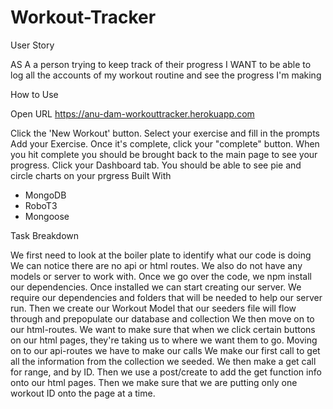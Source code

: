 # Workout-Tracker

User Story

AS A a person trying to keep track of their progress I WANT to be able to log all the accounts of my workout routine and see the progress I'm making

How to Use

Open URL <https://anu-dam-workouttracker.herokuapp.com>

Click the 'New Workout' button.
Select your exercise and fill in the prompts
Add your Exercise. Once it's complete, click your "complete" button.
When you hit complete you should be brought back to the main page to see your progress.
Click your Dashboard tab.
You should be able to see pie and circle charts on your prgress
Built With

* MongoDB
* RoboT3
* Mongoose

Task Breakdown

We first need to look at the boiler plate to identify what our code is doing
We can notice there are no api or html routes. We also do not have any models or server to work with.
Once we go over the code, we npm install our dependencies.
Once installed we can start creating our server.
We require our dependencies and folders that will be needed to help our server run.
Then we create our Workout Model that our seeders file will flow through and prepopulate our database and collection
We then move on to our html-routes. We want to make sure that when we click certain buttons on our html pages, they're taking us to where we want them to go.
Moving on to our api-routes we have to make our calls
We make our first call to get all the information from the collection we seeded.
We then make a get call for range, and by ID.
Then we use a post/create to add the get function info onto our html pages.
Then we make sure that we are putting only one workout ID onto the page at a time.
